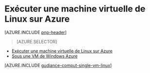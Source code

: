 <properties
   pageTitle="Exécutez une machine virtuelle de Linux | Architecture de référence | Microsoft Azure"
   description="Comment exécuter une VM Linux sur Azure, attentifs à l’évolutivité, de résilience, de gérabilité et de sécurité."
   services=""
   documentationCenter="na"
   authors="MikeWasson"
   manager="roshar"
   editor=""
   tags=""/>

<tags
   ms.service="guidance"
   ms.devlang="na"
   ms.topic="article"
   ms.tgt_pltfrm="na"
   ms.workload="na"
   ms.date="10/20/2016"
   ms.author="mwasson"/>

# <a name="running-a-linux-vm-on-azure"></a>Exécuter une machine virtuelle de Linux sur Azure

[AZURE.INCLUDE [pnp-header](../../includes/guidance-pnp-header-include.md)]

> [AZURE.SELECTOR]
- [Exécuter une machine virtuelle de Linux sur Azure](guidance-compute-single-vm-linux.md)
- [Sous une VM de Windows Azure](guidance-compute-single-vm.md)

[AZURE.INCLUDE [gudiance-comput-single-vm-linux](../../includes/guidance-compute-single-vm-linux.md)]

